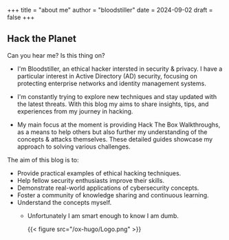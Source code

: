 +++
title = "about me"
author = "bloodstiller"
date = 2024-09-02
draft = false
+++

## Hack the Planet

Can you hear me? Is this thing on?

- I'm Bloodstiller, an ethical hacker intersted in security & privacy. I have a particular interest in Active Directory (AD) security, focusing on protecting enterprise networks and identity management systems.

- I'm constantly trying to explore new techniques and stay updated with the latest threats. With this blog my aims to share insights, tips, and experiences from my journey in hacking. 

- My main focus at the moment is providing Hack The Box Walkthroughs, as a means to help others but also further my understanding of the concepts & attacks themselves. These detailed guides showcase my approach to solving various challenges.

The aim of this blog is to:

- Provide practical examples of ethical hacking techniques.
- Help fellow security enthusiasts improve their skills.
- Demonstrate real-world applications of cybersecurity concepts.
- Foster a community of knowledge sharing and continuous learning.
- Understand the concepts myself. 
  - Unfortunately I am smart enough to know I am dumb. 



    {{< figure src="/ox-hugo/Logo.png" >}}
